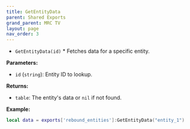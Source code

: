 ```yaml
--- 
title: GetEntityData 
parent: Shared Exports 
grand_parent: MRC TV 
layout: page
nav_order: 3
--- 
```


* `GetEntityData(id)` *
Fetches data for a specific entity.

**Parameters:**
- `id` (`string`): Entity ID to lookup.

**Returns:**
- `table`: The entity's data or `nil` if not found.

**Example:**
```lua
local data = exports['rebound_entities']:GetEntityData("entity_1")
```
